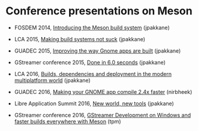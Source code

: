 # Conference presentations on Meson

- FOSDEM 2014, [Introducing the Meson build system](http://video.fosdem.org/2014/H2215_Ferrer/Sunday/Introducing_the_Meson_build_system.webm) (jpakkane)

- LCA 2015, [Making build systems not suck](https://www.youtube.com/watch?v=KPi0AuVpxLI) (jpakkane)

- GUADEC 2015, [Improving the way Gnome apps are built](https://www.youtube.com/watch?v=wTf0NjjNwTU) (jpakkane)

- GStreamer conference 2015, [Done in 6.0 seconds](https://gstconf.ubicast.tv/videos/done-in-60-seconds-a-new-build-system-for-gstreamer) (jpakkane)

- LCA 2016, [Builds, dependencies and deployment in the modern multiplatform world](https://www.youtube.com/watch?v=CTJtKtQ8R5k&feature=youtu.be) (jpakkane)

- GUADEC 2016, [Making your GNOME app compile 2.4x faster](https://media.ccc.de/v/44-making_your_gnome_app_compile_24x_faster) (nirbheek)

- Libre Application Summit 2016, [New world, new tools](https://youtu.be/0-gx1qU2pPo) (jpakkane)

- GStreamer conference 2016, [GStreamer Development on Windows and faster builds everywhere with Meson](https://gstconf.ubicast.tv/videos/gstreamer-development-on-windows-ans-faster-builds-everywhere-with-meson/) (tpm)
